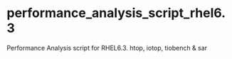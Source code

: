 # performance_analysis_script_rhel6.3
Performance Analysis script for RHEL6.3. htop, iotop, tiobench &amp; sar
